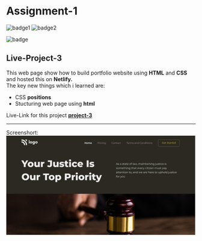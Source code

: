 # Assignment-1

![badge1](https://img.shields.io/badge/Assignment--1-project--3-brightgreen)
![badge2](https://img.shields.io/badge/-HTML-orange)

![badge](https://img.shields.io/badge/-CSS-blue)

## Live-Project-3

This web page show how to build portfolio website using **HTML** and **CSS** and hosted this on **Netlify.** <br/>
The key new things which i learned are:
- CSS **positions**
- Stucturing web page using **html**

Live-Link for this project
**[project-3](https://live-project-3.netlify.app " Netlify")**

___

Screenshort:
![Screenshort](/thumbnail.png)
